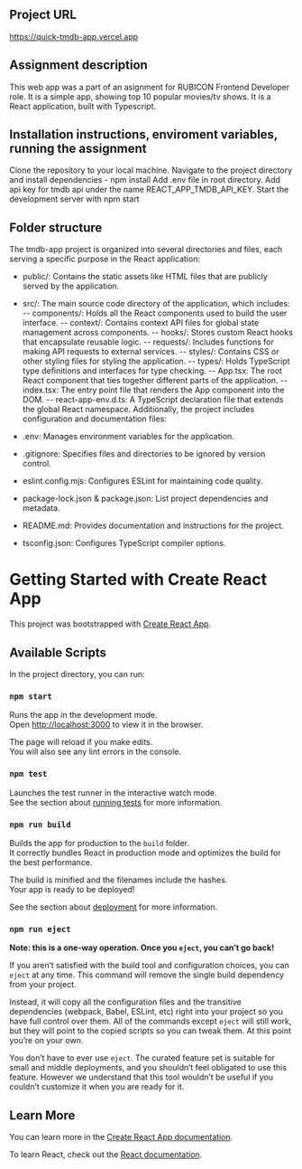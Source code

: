 ## Project URL

https://quick-tmdb-app.vercel.app

## Assignment description

This web app was a part of an asignment for RUBICON Frontend Developer role.
It is a simple app, showing top 10 popular movies/tv shows. It is a React application, built with Typescript.

## Installation instructions, enviroment variables, running the assignment

Clone the repository to your local machine.
Navigate to the project directory and install dependencies - npm install
Add .env file in root directory. Add api key for tmdb api under the name REACT_APP_TMDB_API_KEY.
Start the development server with npm start

## Folder structure

The tmdb-app project is organized into several directories and files, each serving a specific purpose in the React application:

- public/: Contains the static assets like HTML files that are publicly served by the application.
- src/: The main source code directory of the application, which includes:
  -- components/: Holds all the React components used to build the user interface.
  -- context/: Contains context API files for global state management across components.
  -- hooks/: Stores custom React hooks that encapsulate reusable logic.
  -- requests/: Includes functions for making API requests to external services.
  -- styles/: Contains CSS or other styling files for styling the application.
  -- types/: Holds TypeScript type definitions and interfaces for type checking.
  -- App.tsx: The root React component that ties together different parts of the application.
  -- index.tsx: The entry point file that renders the App component into the DOM.
  -- react-app-env.d.ts: A TypeScript declaration file that extends the global React namespace.
  Additionally, the project includes configuration and documentation files:

- .env: Manages environment variables for the application.
- .gitignore: Specifies files and directories to be ignored by version control.
- eslint.config.mjs: Configures ESLint for maintaining code quality.
- package-lock.json & package.json: List project dependencies and metadata.
- README.md: Provides documentation and instructions for the project.
- tsconfig.json: Configures TypeScript compiler options.

# Getting Started with Create React App

This project was bootstrapped with [Create React App](https://github.com/facebook/create-react-app).

## Available Scripts

In the project directory, you can run:

### `npm start`

Runs the app in the development mode.\
Open [http://localhost:3000](http://localhost:3000) to view it in the browser.

The page will reload if you make edits.\
You will also see any lint errors in the console.

### `npm test`

Launches the test runner in the interactive watch mode.\
See the section about [running tests](https://facebook.github.io/create-react-app/docs/running-tests) for more information.

### `npm run build`

Builds the app for production to the `build` folder.\
It correctly bundles React in production mode and optimizes the build for the best performance.

The build is minified and the filenames include the hashes.\
Your app is ready to be deployed!

See the section about [deployment](https://facebook.github.io/create-react-app/docs/deployment) for more information.

### `npm run eject`

**Note: this is a one-way operation. Once you `eject`, you can’t go back!**

If you aren’t satisfied with the build tool and configuration choices, you can `eject` at any time. This command will remove the single build dependency from your project.

Instead, it will copy all the configuration files and the transitive dependencies (webpack, Babel, ESLint, etc) right into your project so you have full control over them. All of the commands except `eject` will still work, but they will point to the copied scripts so you can tweak them. At this point you’re on your own.

You don’t have to ever use `eject`. The curated feature set is suitable for small and middle deployments, and you shouldn’t feel obligated to use this feature. However we understand that this tool wouldn’t be useful if you couldn’t customize it when you are ready for it.

## Learn More

You can learn more in the [Create React App documentation](https://facebook.github.io/create-react-app/docs/getting-started).

To learn React, check out the [React documentation](https://reactjs.org/).
